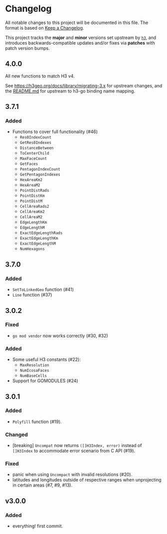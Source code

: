# Changelog

All notable changes to this project will be documented in this file.  The
format is based on [Keep a Changelog](http://keepachangelog.com/en/1.0.0/).

This project tracks the **major** and **minor** versions set upstream by
[`h3`](github.com/uber/h3), and introduces backwards-compatible updates and/or
fixes via **patches** with patch version bumps.

## 4.0.0

All new functions to match H3 v4.

See <https://h3geo.org/docs/library/migrating-3.x> for upstream changes, and the
[README.md](./README.md) for upstream to h3-go binding name mapping.

## 3.7.1

### Added

* Functions to cover full functionality (#46)
  * `Res0IndexCount`
  * `GetRes0Indexes`
  * `DistanceBetween`
  * `ToCenterChild`
  * `MaxFaceCount`
  * `GetFaces`
  * `PentagonIndexCount`
  * `GetPentagonIndexes`
  * `HexAreaKm2`
  * `HexAreaM2`
  * `PointDistRads`
  * `PointDistKm`
  * `PointDistM`
  * `CellAreaRads2`
  * `CellAreaKm2`
  * `CellAreaM2`
  * `EdgeLengthKm`
  * `EdgeLengthM`
  * `ExactEdgeLengthRads`
  * `ExactEdgeLengthKm`
  * `ExactEdgeLengthM`
  * `NumHexagons`

## 3.7.0

### Added

* `SetToLinkedGeo` function (#41)
* `Line` function (#37)

## 3.0.2

### Fixed

* `go mod vendor` now works correctly (#30, #32)

### Added

* Some useful H3 constants (#22):
  * `MaxResolution`
  * `NumIcosaFaces`
  * `NumBaseCells`
* Support for GOMODULES (#24)

## 3.0.1

### Added

* `Polyfill` function (#19).

### Changed

* [breaking] `Uncompat` now returns `([]H3Index, error)` instead of `[]H3Index`
  to accommodate error scenario from C API (#19).

### Fixed

* panic when using `Uncompact` with invalid resolutions (#20).
* latitudes and longitudes outside of respective ranges when unprojecting in
  certain areas (#7, #9, #13).

## v3.0.0

### Added

* everything! first commit.